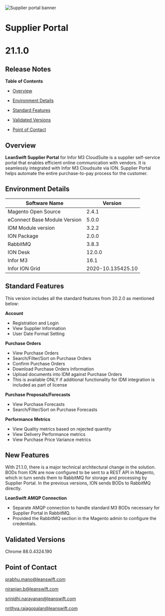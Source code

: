 ![Supplier portal banner](../../../../images/banner-supplier-portal.jpg)

# **Supplier Portal**

# **21.1.0**

## **Release Notes**

**Table of Contents**

- [Overview](#overview)

- [Environment Details](#environment-details)

- [Standard Features](#standard-features)

- [Validated Versions](#validated-versions)

- [Point of Contact](#point-of-contact)

## **Overview**

**LeanSwift Supplier Portal** for Infor M3 CloudSuite is a supplier self-service portal that enables efficient online communication with vendors. It is seamlessly integrated with Infor M3 Cloudsuite via ION. Supplier Portal helps automate the entire purchase-to-pay process for the customer.

## **Environment Details**

|  **Software Name**  |  **Version**  |
| --- | --- |
| Magento Open Source | 2.4.1 |
| eConnect Base Module Version | 5.0.0 |
| IDM Module version | 3.2.2 |
| ION Package | 2.0.0|
| RabbitMQ | 3.8.3 |
| ION Desk | 12.0.0 |
| Infor M3 | 16.1 |
| Infor ION Grid | 2020-10.135425.10 |



## **Standard Features**

This version includes all the standard features from 20.2.0 as mentioned below:

**Account**
  - Registration and Login
  - View Supplier Information
  - User Date Format Setting

**Purchase Orders**
  - View Purchase Orders
  - Search/Filter/Sort on Purchase Orders
  - Confirm Purchase Orders 
  - Download Purchase Orders Information
  - Upload documents into IDM against Purchase Orders
  - This is available ONLY if additional functionality for IDM integration is included as part of license
  
**Purchase Proposals/Forecasts**
  - View Purchase Forecasts
  - Search/Filter/Sort on Purchase Forecasts
  
**Performance Metrics**
  - View Quality metrics based on rejected quantity
  - View Delivery Performance metrics
  - View Purchase Price Variance metrics

## **New Features**

With 21.1.0, there is a major technical architectural change in the solution. BODs from ION are now configured to be sent to a REST API in Magento, which in turn sends them to RabbitMQ for storage and processing by Supplier Portal. In the previous versions, ION sends BODs to RabbitMQ directly.

**LeanSwift AMQP Connection**
- Separate AMQP connection to handle standard M3 BODs necessary for Supplier Portal in RabbitMQ.
- Provided the RabbitMQ section in the Magento admin to configure the credentials.

  

## **Validated Versions**

 Chrome 88.0.4324.190


## **Point of Contact**

[prabhu.mano@leanswift.com](mailto:prabhu.mano@leanswift.com)

[niranjan.b@leanswift.com](mailto:niranjan.b@leanswift.com)

[srinidhi.narayanan@leanswift.com](mailto:srinidhi.narayanan@leanswift.com)

[nrithya.rajagopalan@leanswift.com](mailto:nrithya.rajagopalan@leanswift.com)
